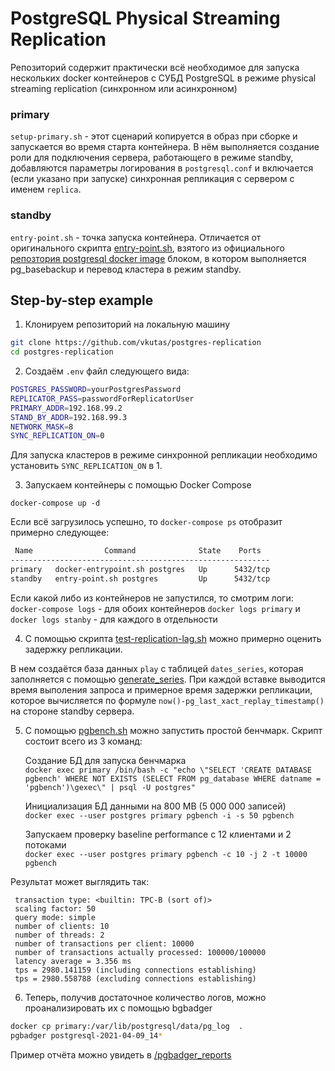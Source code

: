 # PostgreSQL Physical Streaming Replication
Репозиторий содержит практически всё необходимое для запуска нескольких docker контейнеров c СУБД PostgreSQL в режиме physical streaming replication (синхронном или асинхронном) 

### primary

`setup-primary.sh` - этот сценарий копируется в образ при сборке и запускается во время старта контейнера. В нём выполняется создание роли для подключения сервера, работающего в режиме standby, добавляются параметры логирования в `postgresql.conf` и включается (если указано при запуске) синхронная репликация с сервером с именем `replica`. 

### standby

`entry-point.sh` - точка запуска контейнера. Отличается от оригинального скрипта [entry-point.sh](https://github.com/docker-library/postgres/blob/a7aa19b8501df4c459dad78fd18e2b36fded9643/12/alpine/Dockerfile), взятого из официального [репозтория postgresql docker image](https://github.com/docker-library/docs/tree/master/postgres) блоком, в котором выполняется pg_basebackup и перевод кластера в режим standby.

## Step-by-step example

1. Клонируем репозиторий на локальную машину  
```sh
git clone https://github.com/vkutas/postgres-replication
cd postgres-replication
```

2. Создаём `.env` файл следующего вида:

```sh
POSTGRES_PASSWORD=yourPostgresPassword
REPLICATOR_PASS=passwordForReplicatorUser
PRIMARY_ADDR=192.168.99.2
STAND_BY_ADDR=192.168.99.3
NETWORK_MASK=8
SYNC_REPLICATION_ON=0
```
Для запуска кластеров в режиме синхронной репликации необходимо установить `SYNC_REPLICATION_ON` в 1. 

3. Запускаем контейнеры с помощью Docker Compose  

`docker-compose up -d`

Если всё загрузилось успешно, то `docker-compose ps` отобразит примерно следующее:

```sh
 Name                Command              State    Ports  
----------------------------------------------------------
primary   docker-entrypoint.sh postgres   Up      5432/tcp
standby   entry-point.sh postgres         Up      5432/tcp
```

Если какой либо из контейнеров не запустился, то смотрим логи:  
`docker-compose logs` - для обоих контейнеров
`docker logs primary` и `docker logs stanby` - для каждого в отдельности

4. C помощью скрипта [test-replication-lag.sh](/test-replication-lag.sh) можно примерно оценить задержку репликации.

В нем создаётся база данных `play` с таблицей `dates_series`, которая заполняется с помощью [generate_series](https://www.postgresql.org/docs/12/functions-srf.html). При каждой вставке выводится время выполения запроса и примерное время задержки репликации, которое вычисляется по формуле `now()-pg_last_xact_replay_timestamp()` на стороне standby сервера.


5. C помощью [pgbench.sh](pgbench.sh) можно запустить простой бенчмарк. Скрипт состоит всего из 3 команд: 

    Создание БД для запуска бенчмарка  
    `docker exec primary /bin/bash -c "echo \"SELECT 'CREATE DATABASE pgbench' WHERE NOT EXISTS (SELECT FROM pg_database WHERE datname = 'pgbench')\gexec\" | psql -U postgres"` 

    Инициализация БД данными на 800 MB (5 000 000 записей)  
    `docker exec --user postgres primary pgbench -i -s 50 pgbench`  

    Запускаем проверку baseline performance с 12 клиентами и 2 потоками  
    `docker exec --user postgres primary pgbench -c 10 -j 2 -t 10000 pgbench`  

  Результат может выглядить так:

    
     transaction type: <builtin: TPC-B (sort of)>  
     scaling factor: 50  
     query mode: simple  
     number of clients: 10  
     number of threads: 2  
     number of transactions per client: 10000  
     number of transactions actually processed: 100000/100000  
     latency average = 3.356 ms  
     tps = 2980.141159 (including connections establishing)  
     tps = 2980.558788 (excluding connections establishing)   
     
6. Теперь, получив достаточное количество логов, можно проанализировать их с помощью bgbadger

  ```sh
  docker cp primary:/var/lib/postgresql/data/pg_log  .
  pgbadger postgresql-2021-04-09_14* 
  ```

Пример отчёта можно увидеть в [/pgbadger_reports](/pgbadger_reports)